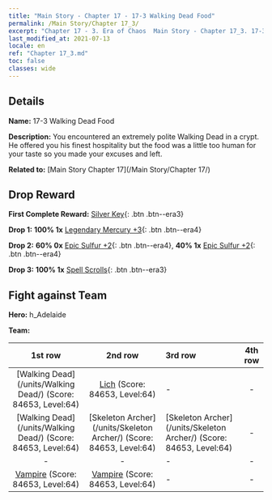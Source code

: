 ```yaml
---
title: "Main Story - Chapter 17 - 17-3 Walking Dead Food"
permalink: /Main Story/Chapter 17_3/
excerpt: "Chapter 17 - 3. Era of Chaos  Main Story - Chapter 17_3. 17-3 Walking Dead Food"
last_modified_at: 2021-07-13
locale: en
ref: "Chapter 17_3.md"
toc: false
classes: wide
---
```


## Details

 **Name:** 17-3 Walking Dead Food

 **Description:** You encountered an extremely polite Walking Dead in a crypt. He offered you his finest hospitality but the food was a little too human for your taste so you made your excuses and left.

 **Related to:** [Main Story Chapter 17](/Main Story/Chapter 17/)

## Drop Reward

 **First Complete Reward:** [Silver Key](/Items/con_693/){: .btn .btn--era3}

 **Drop 1:** **100% 1x** [Legendary Mercury +3](/Items/mat_56/){: .btn .btn--era4}

 **Drop 2:** **60% 0x** [Epic Sulfur +2](/Items/mat_50/){: .btn .btn--era4}, **40% 1x** [Epic Sulfur +2](/Items/mat_50/){: .btn .btn--era4}

 **Drop 3:** **100% 1x** [Spell Scrolls](/Items/con_694/){: .btn .btn--era3}


## Fight against Team
 **Hero:** h_Adelaide

 **Team:**


  | 1st row | 2nd row | 3rd row | 4th row |
  |:----:|:----:|:----|:----:|
  | [Walking Dead](/units/Walking Dead/) (Score: 84653, Level:64)  | [Lich](/units/Lich/) (Score: 84653, Level:64)  | - | - |
  | [Walking Dead](/units/Walking Dead/) (Score: 84653, Level:64)  | [Skeleton Archer](/units/Skeleton Archer/) (Score: 84653, Level:64)  | [Skeleton Archer](/units/Skeleton Archer/) (Score: 84653, Level:64)  | - |
  | - | - | - | - |
  | [Vampire](/units/Vampire/) (Score: 84653, Level:64)  | [Vampire](/units/Vampire/) (Score: 84653, Level:64)  | - | - |


